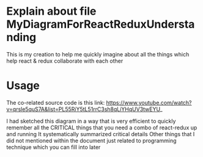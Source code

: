 # Explain about file MyDiagramForReactReduxUnderstanding

This is my creation to  help me quickly imagine about all the things which help react & redux collaborate with each other  

# Usage

The co-related source code is this link: https://www.youtube.com/watch?v=qrsle5quS7A&list=PL55RiY5tL51rrC3sh8qLiYHqUV3twEYU_
  
I had sketched this diagram in a way that is very efficient to quickly remember all the CRITICAL things that you need a combo of react-redux up and running
It systematically summarized critical details
Other things that I did not mentioned within the document just related to programming technique which you can fill into later
